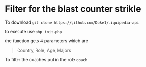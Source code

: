 # Filter for the blast counter strikle

To download `git clone https://github.com/Doke1/Liquipedia-api`

to execute use `php init.php`

the function gets 4 parameters which are

> Country, Role, Age, Majors

To filter the coaches put in the role `coach`

